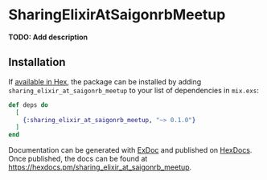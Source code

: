 # SharingElixirAtSaigonrbMeetup

**TODO: Add description**

## Installation

If [available in Hex](https://hex.pm/docs/publish), the package can be installed
by adding `sharing_elixir_at_saigonrb_meetup` to your list of dependencies in `mix.exs`:

```elixir
def deps do
  [
    {:sharing_elixir_at_saigonrb_meetup, "~> 0.1.0"}
  ]
end
```

Documentation can be generated with [ExDoc](https://github.com/elixir-lang/ex_doc)
and published on [HexDocs](https://hexdocs.pm). Once published, the docs can
be found at <https://hexdocs.pm/sharing_elixir_at_saigonrb_meetup>.